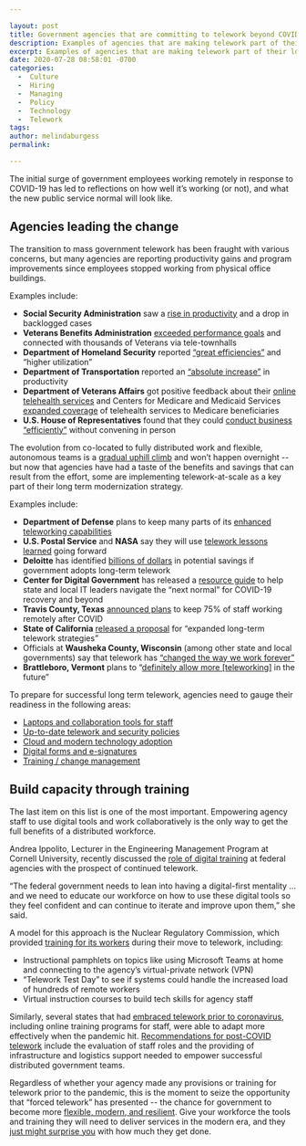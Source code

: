```yaml
---

layout: post
title: Government agencies that are committing to telework beyond COVID-19
description: Examples of agencies that are making telework part of their long term strategy, and how government teams need to prepare for the future of work.
excerpt: Examples of agencies that are making telework part of their long term strategy, and how government teams need to prepare for the future of work.
date: 2020-07-28 08:58:01 -0700
categories:
  -  Culture
  -  Hiring
  -  Managing
  -  Policy
  -  Technology
  -  Telework
tags: 
author: melindaburgess
permalink: 

---
```


The initial surge of government employees working remotely in response to COVID-19 has led to reflections on how well it’s working (or not), and what the new public service normal will look like.

## Agencies leading the change
The transition to mass government telework has been fraught with various concerns, but many agencies are reporting productivity gains and program improvements since employees stopped working from physical office buildings.

Examples include:
- **Social Security Administration** saw a [rise in productivity](https://www.npr.org/2020/05/05/850106772/for-these-federal-employees-telework-means-productivity-is-up-their-backlog-is-d) and a drop in backlogged cases 
- **Veterans Benefits Administration** [exceeded performance goals](http://businessofgovernment.org/blog/veteran-benefits-administration%E2%80%99s-best-year-ever) and connected with thousands of Veterans via tele-townhalls
- **Department of Homeland Security** reported [“great efficiencies”](https://federalnewsnetwork.com/mike-causey-federal-report/2020/05/feds-are-enjoying-full-time-telework-but-doubt-agencies-will-embrace-it-later/) and “higher utilization”
- **Department of Transportation** reported an [“absolute increase”](https://www.federaltimes.com/2020/05/19/more-productive-than-ever-agency-it-officials-see-benefits-from-telework/) in productivity
- **Department of Veterans Affairs** got positive feedback about their [online telehealth services](https://fcw.com/articles/2020/07/07/williams-wilkie-va-updates.aspx) and Centers for Medicare and Medicaid Services [expanded coverage](https://www.modernhealthcare.com/medicare/cms-expands-medicare-telehealth-services-fight-covid-19) of telehealth services to Medicare beneficiaries
- **U.S. House of Representatives** found that they could [conduct business “efficiently”](https://federalnewsnetwork.com/congress/2020/04/house-allows-staffers-to-introduce-bills-via-secure-email-amid-coronavirus-pandemic/) without convening in person

The evolution from co-located to fully distributed work and flexible, autonomous teams is a [gradual uphill climb](https://ma.tt/2020/04/five-levels-of-autonomy/) and won’t happen overnight -- but now that agencies have had a taste of the benefits and savings that can result from the effort, some are implementing telework-at-scale as a key part of their long term modernization strategy. 

Examples include:

- **Department of Defense** plans to keep many parts of its [enhanced teleworking capabilities](https://www.fedscoop.com/dods-teleworking-expansion-long-term/)
- **U.S. Postal Service** and **NASA** say they will use [telework lessons learned](https://www.fedscoop.com/federal-telework-usps-nasa-ibm-thinkgov/) going forward
- **Deloitte** has identified [billions of dollars](https://www2.deloitte.com/us/en/insights/multimedia/infographics/telework-savings-in-government.html) in potential savings if government adopts long-term telework
- **Center for Digital Government** has released a [resource guide](https://www.govtech.com/library/papers/Navigating-the-Next-Normal-A-resource-guide-for-state-and-local-IT-leaders-during-the-COVID-19-recovery-and-beyond-129919.html?) to help state and local IT leaders navigate the “next normal” for COVID-19 recovery and beyond
- **Travis County, Texas** [announced plans](https://www.kxan.com/news/local/travis-county/travis-county-wants-to-keep-large-part-of-its-workforce-working-from-home-permanently/) to keep 75% of staff working remotely after COVID
- **State of California** [released a proposal](https://www.govtech.com/workforce/As-California-Reopens-State-Workers-Urged-Toward-Telework.html) for “expanded long-term telework strategies”
- Officials at **Wausheka County, Wisconsin** (among other state and local governments) say that telework has [“changed the way we work forever”](https://www.governing.com/work/More-Productive-from-Home-Governments-Learn-to-Love-Remote-Work.html)
- **Brattleboro, Vermont** plans to “[definitely allow more [teleworking]](https://icma.org/articles/article/after-covid-19-there-place-telework-local-government) in the future”

To prepare for successful long term telework, agencies need to gauge their readiness in the following areas:
- [Laptops and collaboration tools for staff](https://distributedgov.com/guide/getting-started#ensure-employees-have-the-right-equipment)
- [Up-to-date telework and security policies](https://distributedgov.com/guide/policies)
- [Cloud and modern technology adoption](https://distributedgov.com/guide/technology)
- [Digital forms and e-signatures](https://distributedgov.com/guide/getting-started#adopt-digital-tools-for-paper-based-tasks)
- [Training / change management](https://distributedgov.com/training)

## Build capacity through training
The last item on this list is one of the most important. Empowering agency staff to use digital tools and work collaboratively is the only way to get the full benefits of a distributed workforce.

Andrea Ippolito, Lecturer in the Engineering Management Program at Cornell University, recently discussed the [role of digital training](https://govmatters.tv/revamping-digital-training-in-government/) at federal agencies with the prospect of continued telework.

“The federal government needs to lean into having a digital-first mentality … and we need to educate our workforce on how to use these digital tools so they feel confident and can continue to iterate and improve upon them,” she said.

A model for this approach is the Nuclear Regulatory Commission, which provided [training for its workers](https://gcn.com/articles/2020/06/22/nrc-telework.aspx) during their move to telework, including:

- Instructional pamphlets on topics like using Microsoft Teams at home and connecting to the agency’s virtual-private network (VPN)
- “Telework Test Day” to see if systems could handle the increased load of hundreds of remote workers
- Virtual instruction courses to build tech skills for agency staff

Similarly, several states that had [embraced telework prior to coronavirus](https://www.routefifty.com/management/2020/04/lessons-states-telework-coronavirus/164281/), including online training programs for staff, were able to adapt more effectively when the pandemic hit. [Recommendations for post-COVID telework](https://www.rand.org/blog/2020/04/should-the-federal-workforce-stay-remote-planning-for.html) include the evaluation of staff roles and the providing of infrastructure and logistics support needed to empower successful distributed government teams.

Regardless of whether your agency made any provisions or training for telework prior to the pandemic, this is the moment to seize the opportunity that “forced telework” has presented -- the chance for government to become more [flexible, modern, and resilient](http://distributedgov.com/about). Give your workforce the tools and training they will need to deliver services in the modern era, and they [just might surprise you](https://www.govexec.com/workforce/2020/04/new-era-telework-should-be-beginning-more-flexible-federal-workforce/164504/) with how much they get done.
